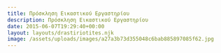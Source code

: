 ```yaml
---
title: Πρόσκληση Εικαστικού Εργαστηρίου
description: Πρόσκληση Εικαστικού Εργαστηρίου
date: 2015-06-07T19:29:40+00:00
layout: layouts/drastiriotites.njk
image: /assets/uploads/images/a27a3b73d355048c6bab885897085f62.jpg
---
```


<!-- excerpt -->

